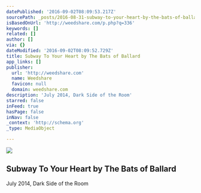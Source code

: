 ```yaml
---
datePublished: '2016-09-02T08:09:53.217Z'
sourcePath: _posts/2016-08-31-subway-to-your-heart-by-the-bats-of-ballard.md
isBasedOnUrl: 'http://weedshare.com/p.php?q=336'
keywords: []
related: []
author: []
via: {}
dateModified: '2016-09-02T08:09:52.729Z'
title: Subway To Your Heart by The Bats of Ballard
app_links: []
publisher:
  url: 'http://weedshare.com'
  name: Weedshare
  favicon: null
  domain: weedshare.com
description: 'July 2014, Dark Side of the Room'
starred: false
inFeed: true
hasPage: false
inNav: false
_context: 'http://schema.org'
_type: MediaObject

---
```

<article style=""><img src="https://imgflo.herokuapp.com/graph/2b2431f8e7ba7b0/7f97c27dabff909fd1ff683b5d26dc15/noop.png?input=http%3A%2F%2Fweedshare.com%2Fuploads%2F5%2Fsubwaytoyourheart-cover.png" /><h1>Subway To Your Heart by The Bats of Ballard</h1><p>July 2014, Dark Side of the Room</p></article>